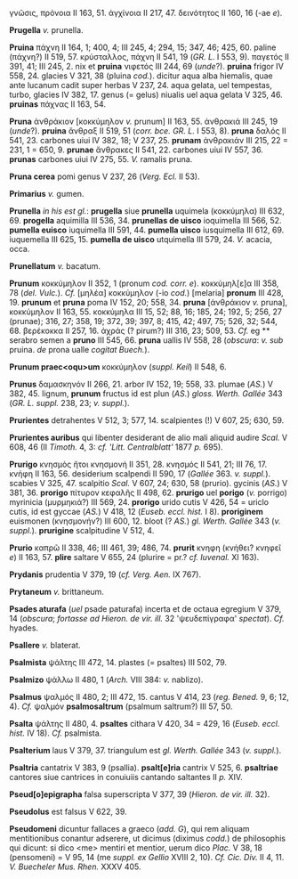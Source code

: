 γνῶσις, πρόνοια II 163, 51. ἀγχίνοια II 217, 47. δεινότητος II 160, 16
(-ae *e*).

**Prugella** *v.* prunella.

**Pruina** πάχνη II 164, 1; 400, 4; III 245, 4; 294, 15; 347, 46; 425,
60. paline (πάχνη?) II 519, 57. κρύσταλλος, πάχνη II 541, 19 (*GR. L.* I
553, 9). παγετός II 391, 41; III 245, 2. nix et **pruina** νιφετός III
244, 69 (*unde*?). **pruina** frigor IV 558, 24. glacies V 321, 38
(pluina *cod.*). dicitur aqua alba hiemalis, quae ante lucanum cadit
super herbas V 237, 24. aqua gelata, uel tempestas, turbo, glacies IV
382, 17. genus (= gelus) niualis uel aqua gelata V 325, 46. **pruinas**
πάχνας II 163, 54.

**Pruna** ἀνθράκιον \[κοκκύμηλον *v.* prunum\] II 163, 55. ἀνθρακιά III
245, 19 (*unde*?). **pruina** ἄνθραξ II 519, 51 (*corr. bce. GR. L.* I
553, 8). **pruna** δαλός II 541, 23. carbones uiui IV 382, 18; V 237,
25. **prunam** ἀνθρακιάν III 215, 22 = 231, 1 = 650, 9. **prunae**
ἄνθρακες II 541, 22. carbones uiui IV 557, 36. **prunas** carbones uiui
IV 275, 55. *V.* ramalis pruna.

**Pruna cerea** pomi genus V 237, 26 (*Verg. Ecl.* II 53).

**Primarius** *v.* gumen.

**Prunella** *in his est gl.*: **prugella** siue **prunella** uquimela
(κοκκύμηλα) III 632, 69. **progella** aquimilla III 536, 34. **prunellas
de uisco** ioquimella III 566, 52. **pumella euisco** iuquimella III
591, 44. **pumella uisco** iusquimella III 612, 69. iuquemella III 625,
15. **pumella de uisco** utquimella III 579, 24. *V.* acacia, occa.

**Prunellatum** *v.* bacatum.

**Prunum** κοκκύμηλον II 352, 1 (pronum *cod. corr. e*).
κοκκύμηλ\[ε\]α III 358, 78 (*del. Vulc.*). *Cf.* \[μηλέα\] κοκκύμηλον
(-io *cod.*) \[melaria\] **pronum** III 428, 19. **prunum** et **pruna**
poma IV 152, 20; 558, 34. **pruna** \[ἀνθράκιον *v.* pruna\], κοκκύμηλον
II 163, 55. κοκκύμηλα III 15, 52; 88, 16; 185, 24; 192, 5; 256, 27
(prunae); 316, 27; 358, 19; 372, 39; 397, 8; 415, 42; 497, 75; 526, 32;
544, 68. βερέκοκκα II 257, 16. ἀχράς (? pirum?) III 316, 23; 509, 53.
*Cf.* eg \*\* serabro semen a **pruno** III 545, 66. **pruna** uallis IV
558, 28 (*obscura*: *v. sub* pruina. *de* prona ualle *cogitat
Buech.*).

**Prunum praec\<oqu\>um** κοκκύμηλον (*suppl. Keil*) II 548, 6.

**Prunus** δαμασκηνόν II 266, 21. arbor IV 152, 19; 558, 33. plumae
(*ΑS.*) V 382, 45. lignum, **prunum** fructus id est plun (*ΑS.*) *gloss.
Werth. Gallée* 343 (*GR. L. suppl.* 238, 23; *v. suppl.*).

**Prurientes** detrahentes V 512, 3; 577, 14. scalpientes (!) V 607, 25;
630, 59.

**Prurientes auribus** qui libenter desiderant de alio mali aliquid
audire *Scal.* V 608, 46 (II *Timoth.* 4, 3: *cf. 'Litt. Centralblatt'*
1877 *p.* 695).

**Prurigo** κνησμὸς ἤτοι κνησμονή II 351, 28. κνησμός II 541, 21; III
76, 17. κνήφη II 163, 56. desiderium scalpendi II 590, 17 (*Gallée* 363.
*v. suppl.*). scabies V 325, 47. scalpitio *Scal.* V 607, 24; 630, 58
(prurio). gycinis (*AS.*) V 381, 36. **prorigo** πίτυρον κεφαλῆς II 498,
62. **prurigo** uel **porigo** (*v.* porrigo) myrinicia (μυρμηκιά?) III
569, 24. **prorigo** urido cutis V 426, 54 = uriclo cutis, id est gyccae
(*AS.*) V 418, 12 (*Euseb. eccl. hist.* I 8). **proriginem** euismonen
(κνησμονήν?) III 600, 12. bloot (? *AS.*) *gl. Werth. Gallée* 343 (*v.
suppl.*). **prurigine** scalpitudine V 512, 4.

**Prurio** καπρῶ II 338, 46; III 461, 39; 486, 74. **prurit** κνηφη
(κνήθει? κνηφεῖ *e*) II 163, 57. **plire** saltare V 655, 24 (plurire =
pr.? *cf. Iuvenal.* XI 163).

**Prydanis** prudentia V 379, 19 (*cf. Verg. Aen.* IX 767).

**Prytaneum** *v.* brittaneum.

**Psades aturafa** (*uel* psade paturafa) incerta et de octaua egregium
V 379, 14 (*obscura*; *fortasse ad Hieron. de vir. ill.* 32
'ψευδεπίγραφα' *spectat*). *Cf.* hyades.

**Psallere** *v.* blaterat.

**Psalmista** ψάλτης III 472, 14. plastes (= psaltes) III 502, 79.

**Psalmizo** ψάλλω II 480, 1 (*Arch.* VIII 384: *v.* nablizo).

**Psalmus** ψαλμός II 480, 2; III 472, 15. cantus V 414, 23 (*reg.
Bened.* 9, 6; 12, 4). *Cf.* ψαλμόν **psalmosaltrum** (psalmum saltrum?)
III 57, 50.

**Psalta** ψάλτης II 480, 4. **psaltes** cithara V 420, 34 = 429, 16
(*Euseb. eccl. hist.* IV 18). *Cf.* psalmista.

**Psalterium** laus V 379, 37. triangulum est *gl. Werth. Gallée* 343
(*v. suppl.*).

**Psaltria** cantatrix V 383, 9 (psallia). **psalt\[e\]ria** cantrix V
525, 6. **psaltriae** cantores siue cantrices in conuiuiis cantando
saltantes II *p.* XIV.

**Pseud\[o\]epigrapha** falsa superscripta V 377, 39 (*Hieron. de vir.
ill.* 32).

**Pseudolus** est falsus V 622, 39.

**Pseudomeni** dicuntur fallaces a graeco (*add. G*), qui rem aliquam
mentitionibus conantur adserere, ut dicimus (diximus *codd.*) de
philosophis qui dicunt: si dico \<me\> mentiri et mentior, uerum dico
*Plac.* V 38, 18 (pensomeni) = V 95, 14 (me *suppl. ex Gellio* XVIII 2,
10). *Cf. Cic. Div.* II 4, 11. *V. Buecheler Mus. Rhen.* XXXV 405.
